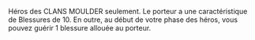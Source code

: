 Héros des CLANS MOULDER seulement.
Le porteur a une caractéristique de Blessures de 10.
En outre, au début de votre phase des héros, vous
pouvez guérir 1 blessure allouée au porteur.
